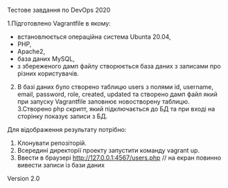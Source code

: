 Тестове завдання по DevOps 2020

1.Підготовлено Vagrantfile в якому:
  - встановлюється операційна система Ubunta 20.04,
  - PHP,
  - Apache2,
  - база даних MySQL,
  - з збереженого дамп файлу створюється база даних з записами про різних користувачів.
2. В базі даних було створено таблицю users з полями id, username, email, password, role, created, updated та створено дамп файл який при запуску Vagrantfile  заповнює новостворену таблицю.	
3.Створено php скрипт, який підключається до БД та при вході на сторінку показує записи з БД.
	
Для відображення результату потрібно:

1. Клонувати репозіторій.
2. Всередині директорії проекту запустити команду vagrant up.
3. Ввести в браузері http://127.0.0.1:4567/users.php   // на екран повинно вивести записи із бази даних 

Version 2.0
